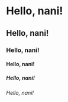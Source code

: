 <h1>Hello, nani!
<h2>Hello, nani!
<h3>Hello, nani!
<h4>Hello, nani!
<h5>Hello, nani!
<h6>Hello, nani!
